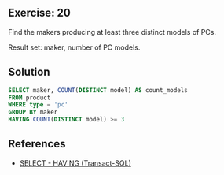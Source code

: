 ## Exercise: 20

Find the makers producing at least three distinct models of PCs.

Result set: maker, number of PC models.

## Solution

```sql
SELECT maker, COUNT(DISTINCT model) AS count_models
FROM product
WHERE type = 'pc'
GROUP BY maker
HAVING COUNT(DISTINCT model) >= 3
```

## References

- [SELECT - HAVING (Transact-SQL)](https://learn.microsoft.com/en-us/sql/t-sql/queries/select-having-transact-sql)
